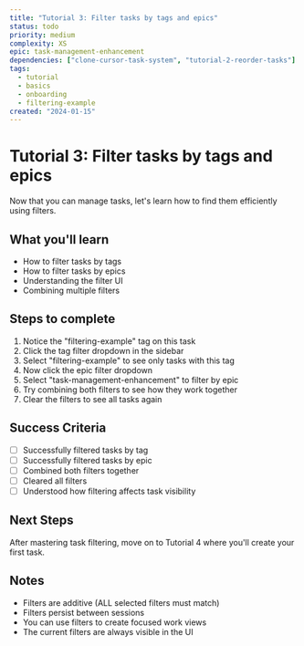 ```yaml
---
title: "Tutorial 3: Filter tasks by tags and epics"
status: todo
priority: medium
complexity: XS
epic: task-management-enhancement
dependencies: ["clone-cursor-task-system", "tutorial-2-reorder-tasks"]
tags:
  - tutorial
  - basics
  - onboarding
  - filtering-example
created: "2024-01-15"
---
```


# Tutorial 3: Filter tasks by tags and epics

Now that you can manage tasks, let's learn how to find them efficiently using filters.

## What you'll learn

- How to filter tasks by tags
- How to filter tasks by epics
- Understanding the filter UI
- Combining multiple filters

## Steps to complete

1. Notice the "filtering-example" tag on this task
2. Click the tag filter dropdown in the sidebar
3. Select "filtering-example" to see only tasks with this tag
4. Now click the epic filter dropdown
5. Select "task-management-enhancement" to filter by epic
6. Try combining both filters to see how they work together
7. Clear the filters to see all tasks again

## Success Criteria

- [ ] Successfully filtered tasks by tag
- [ ] Successfully filtered tasks by epic
- [ ] Combined both filters together
- [ ] Cleared all filters
- [ ] Understood how filtering affects task visibility

## Next Steps

After mastering task filtering, move on to Tutorial 4 where you'll create your first task.

## Notes

- Filters are additive (ALL selected filters must match)
- Filters persist between sessions
- You can use filters to create focused work views
- The current filters are always visible in the UI
